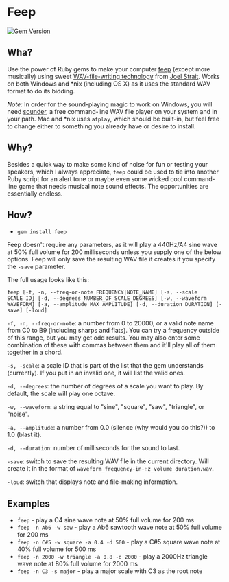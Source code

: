 # Feep
[![Gem Version](https://badge.fury.io/rb/feep.svg)](http://badge.fury.io/rb/feep)

## Wha?
Use the power of Ruby gems to make your computer [feep](http://dictionary.reference.com/browse/feep) (except more musically) using sweet [WAV-file-writing technology](http://wavefilegem.com) from [Joel Strait](https://github.com/jstrait). Works on both Windows and *nix (including OS X) as it uses the standard WAV format to do its bidding.

_Note:_ In order for the sound-playing magic to work on Windows, you will need [sounder](http://www.elifulkerson.com/projects/commandline-wav-player.php), a free command-line WAV file player on your system and in your path. Mac and *nix uses `afplay`, which should be built-in, but feel free to change either to something you already have or desire to install.

## Why?

Besides a quick way to make some kind of noise for fun or testing your speakers, which I always appreciate, `feep` could be used to tie into another Ruby script for an alert tone or maybe even some wicked cool command-line game that needs musical note sound effects. The opportunities are essentially endless.

## How?

* `gem install feep`

Feep doesn't require any parameters, as it will play a 440Hz/A4 sine wave at 50% full volume for 200 milliseconds unless you supply one of the below options. Feep will only save the resulting WAV file it creates if you specify the `-save` parameter.

The full usage looks like this:

`feep [-f, -n, --freq-or-note FREQUENCY|NOTE_NAME] [-s, --scale SCALE_ID] [-d, --degrees NUMBER_OF_SCALE_DEGREES] [-w, --waveform WAVEFORM] [-a, --amplitude MAX_AMPLITUDE] [-d, --duration DURATION] [-save] [-loud]`

`-f, -n, --freq-or-note`: a number from 0 to 20000, or a valid note name from C0 to B9 (including sharps and flats). You can try a frequency outside of this range, but you may get odd results. You may also enter some combination of these with commas between them and it'll play all of them together in a chord.

`-s, -scale`: a scale ID that is part of the list that the gem understands (currently). If you put in an invalid one, it will list the valid ones.

`-d, --degrees`: the number of degrees of a scale you want to play. By default, the scale will play one octave.

`-w, --waveform`: a string equal to "sine", "square", "saw", "triangle", or "noise".

`-a, --amplitude`: a number from 0.0 (silence (why would you do this?)) to 1.0 (blast it).

`-d, --duration`: number of milliseconds for the sound to last.

`-save`: switch to save the resulting WAV file in the current directory. Will create it in the format of `waveform_frequency-in-Hz_volume_duration.wav`.

`-loud`: switch that displays note and file-making information.

## Examples

* `feep` - play a C4 sine wave note at 50% full volume for 200 ms
* `feep -n Ab6 -w saw` - play a Ab6 sawtooth wave note at 50% full volume for 200 ms
* `feep -n C#5 -w square -a 0.4 -d 500` - play a C#5 square wave note at 40% full volume for 500 ms
* `feep -n 2000 -w triangle -a 0.8 -d 2000` - play a 2000Hz triangle wave note at 80% full volume for 2000 ms
* `feep -n C3 -s major` - play a major scale with C3 as the root note

